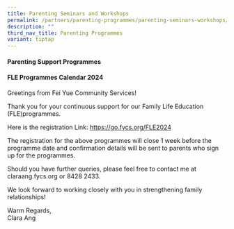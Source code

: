 ```yaml
---
title: Parenting Seminars and Workshops
permalink: /partners/parenting-programmes/parenting-seminars-workshops/
description: ""
third_nav_title: Parenting Programmes
variant: tiptap
---
```

<h4><strong>Parenting Support Programmes</strong></h4>
<h4>FLE Programmes Calendar 2024</h4>
<p>Greetings from Fei Yue Community Services!</p>
<p>Thank you for your continuous support for our Family Life Education (FLE)programmes.&nbsp;</p>
<p>Here is the registration Link:&nbsp;<a href="https://go.fycs.org/FLE2024" rel="noopener noreferrer nofollow" target="_blank">https://go.fycs.org/FLE2024</a>
</p>
<p>The registration for the above programmes will close 1 week before the
programme date and confirmation details will be sent to parents who sign
up for the programmes.&nbsp;</p>
<p>Should you have further queries, please feel free to contact me at claraang.fycs.org
or 8428 2433.</p>
<p>We look forward to working closely with you in strengthening family relationships!</p>
<p>Warm Regards,
<br>Clara Ang</p>
<p>&nbsp;</p>